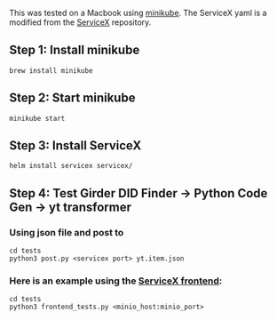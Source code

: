 This was tested on a Macbook using [minikube](https://minikube.sigs.k8s.io/docs/start/). The ServiceX yaml is a modified from the [ServiceX](https://github.com/ssl-hep/ServiceX/tree/develop/servicex) repository.

## Step 1: Install minikube
```
brew install minikube
```

## Step 2: Start minikube
```
minikube start
```

## Step 3: Install ServiceX
```
helm install servicex servicex/
```

## Step 4: Test Girder DID Finder -> Python Code Gen -> yt transformer 

### Using json file and post to 
```
cd tests
python3 post.py <servicex port> yt.item.json
```

### Here is an example using the [ServiceX frontend](https://github.com/ssl-hep/ServiceX_frontend):

```
cd tests
python3 frontend_tests.py <minio_host:minio_port>
```
